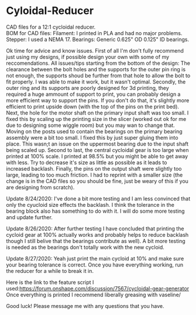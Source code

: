 # Cyloidal-Reducer

CAD files for a 12:1 cycloidal reducer.           
BOM for CAD files:
Filament: I printed in PLA and had no major problems.
Stepper: I used a NEMA 17.
Bearings: Generic 0.625" OD 0.125" ID bearings.

Ok time for advice and know issues. First of all I'm don't fully recommend just using my designs, if possible design your own with some of my reccomendations.
All issues/tips starting from the bottom of the design:
The clearance between the bolt holes and the supports for the outer pin ring is not enough, the supports shoud be further from that hole to allow the bolt to fit properly. I was able to make it work, but it wasn't optimal.
Secondly, the outer ring and its supports are poorly designed for 3d printing, they required a huge ammount of support to print, you can probably design a more efficient way to support the pins. If you don't do that, it's slightly more efficient to print upside down (with the top of the pins on the print bed).
Next, the hole for the motor shaft on the primary input shaft was too small. I fixed this by scaling up the printing size in the slicer (worked out ok for me due to designing some wiggle room) but you may wan to change that.
Moving on the posts used to contain the bearings on the primary bearing assembly were a bit too small. I fixed this by just super gluing them into place. This wasn;t an issue on the uppermost bearing due to the input shaft being scaled up.
Second to last, the central cycloidal gear is too large when printed at 100% scale. I printed at 98.5% but you might be able to get away with less. Try to decrease it's size as little as possible as it leads to increased backlash.
Finally, the pins on the output shaft were slightly too large, leading to too much friction. I had to reprint with a smaller size (the change is in the CAD files so you should be fine, just be weary of this if you are designing from scratch).

Update 8/24/2020: I've done a bit more testing and I am less convinced that only the cyucloid size effects the backlash. I think the tolerance in the bearing block also has something to do with it. I will do some more testing and update further. 

Update 8/26/2020: After further testing I have concluded that printing the cycloid gear at 100% actually works and probably helps to reduce backlash though I still belive that the bearings contribute as well). A bit more testing is needed as the bearings don't totally work with the new cycloid. 

Update 8/27/2020: Yeah just print the main cycloid at 10% and make sure your bearing tolerance is correct. Once you have everything working, run the reducer for a while to break it in.

Here is the link to the feature script I used:https://forum.onshape.com/discussion/7567/cycloidal-gear-generator
Once everything is printed I recommend liberally greasing with vaseline/

Good luck! Please message me with any questions that you have. 
